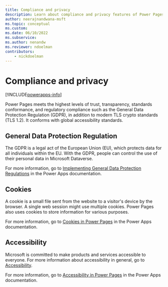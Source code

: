 ```yaml
---
title: Compliance and privacy
description: Learn about compliance and privacy features of Power Pages.
author: neerajnandwana-msft
ms.topic: conceptual
ms.custom: 
ms.date: 06/10/2022
ms.subservice:
ms.author: nenandw
ms.reviewer: ndoelman
contributors:
    - nickdoelman
---
```


# Compliance and privacy

[!INCLUDE[powerapps-info](../includes/cc-powerapps-info.md)]

Power Pages meets the highest levels of trust, transparency, standards conformance, and regulatory compliance such as the General Data Protection Regulation (GDPR), in addition to modern TLS crypto standards (TLS 1.2). It conforms with global accessibility standards.

## General Data Protection Regulation

The GDPR is a legal act of the European Union (EU), which protects data for all individuals within the EU. With the GDPR, people can control the use of their personal data in Microsoft Dataverse.

For more information, go to [Implementing General Data Protection Regulations](/power-apps/maker/portals/configure/implement-gdpr) in the Power Apps documentation.

## Cookies

A cookie is a small file sent from the website to a visitor's device by the browser. A single web session might use multiple cookies. Power Pages also uses cookies to store information for various purposes.

For more information, go to [Cookies in Power Pages](/power-apps/maker/portals/admin/portal-cookies) in the Power Apps documentation.

## Accessibility

Microsoft is committed to make products and services accessible to everyone. For more information about accessibility in general, go to [Accessibility](https://www.microsoft.com/accessibility).

For more information, go to [Accessibility in Power Pages](/power-apps/maker/portals/admin/accessibility) in the Power Apps documentation.
